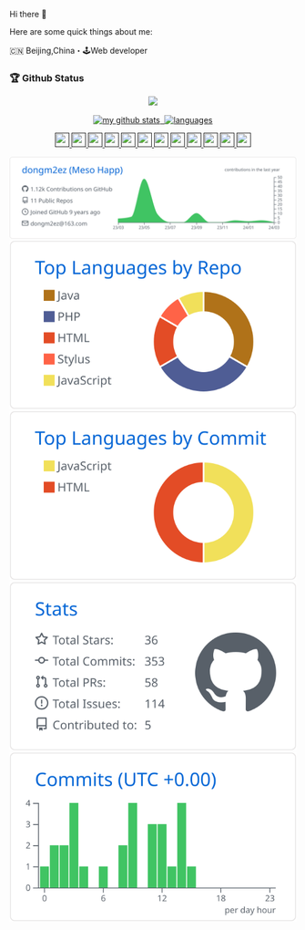 Hi there 👋

Here are some quick things about me:

🇨🇳 Beijing,China・🕹Web developer

### 🏆 Github Status
<a href="">
    <p align="center">
        <img src="https://github-profile-trophy.vercel.app/?username=dongm2ez&column=7&theme=onedark"/>
    </p>
</a>
<!-- My GitHub stats with buefy theme ❤️, refer to: https://github.com/Arshiamidos/arshiamidos -->
<a align="center" href="">
<p align="center">
<img src="https://github-readme-stats.vercel.app/api?username=dongm2ez&show_icons=true&theme=tokyonight" alt="my github stats" width="420"/>&nbsp;
  <img src="https://github-readme-stats.vercel.app/api/top-langs/?username=dongm2ez&layout=compact&theme=tokyonight" alt="languages" height="165">
</p>


<!-- programming langs i work-->
<p align="center">
  <img src="https://icongr.am/devicon/ubuntu-plain.svg" width="25px" height="25px"/>
  <img src="https://icongr.am/devicon/gitlab-original.svg" width="25px" height="25px"/>
  <img src="https://icongr.am/devicon/javascript-original.svg" width="25px" height="25px"/>
  <img src="https://icongr.am/devicon/python-original.svg" width="25px" height="25px"/>
  <img src="https://icongr.am/devicon/nodejs-original.svg" width="25px" height="25px"/>
  <img src="https://icongr.am/devicon/vuejs-original.svg" width="25px" height="25px"/>
  <img src="https://icongr.am/devicon/react-original.svg" width="25px" height="25px"/>
  <img src="https://icongr.am/devicon/java-original.svg" width="25px" height="25px"/>
  <img src="https://icongr.am/devicon/php-original.svg" width="25px" height="25px"/>
  <img src="https://icongr.am/devicon/go-original.svg" width="25px" height="25px"/>
  <img src="https://icongr.am/devicon/github-original.svg" width="25px" height="25px"/>
  <img src="https://icongr.am/devicon/nginx-original.svg" width="25px" height="25px"/>
</p>

![](https://raw.githubusercontent.com/dongm2ez/dongm2ez/master/profile-summary-card-output/github/0-profile-details.svg)
![](https://raw.githubusercontent.com/dongm2ez/dongm2ez/master/profile-summary-card-output/github/1-repos-per-language.svg)
![](https://raw.githubusercontent.com/dongm2ez/dongm2ez/master/profile-summary-card-output/github/2-most-commit-language.svg)
![](https://raw.githubusercontent.com/dongm2ez/dongm2ez/master/profile-summary-card-output/github/3-stats.svg)
![](https://raw.githubusercontent.com/dongm2ez/dongm2ez/master/profile-summary-card-output/github/4-productive-time.svg)
